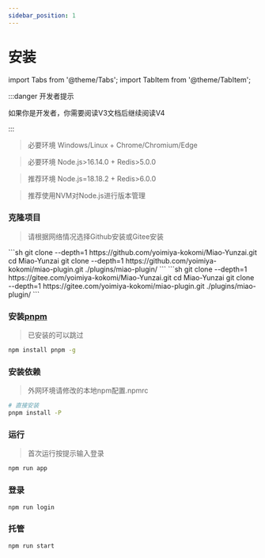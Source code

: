 ```yaml
---
sidebar_position: 1
---
```


# 安装

import Tabs from '@theme/Tabs';
import TabItem from '@theme/TabItem';


:::danger 开发者提示

如果你是开发者，你需要阅读V3文档后继续阅读V4

:::

> 必要环境 Windows/Linux + Chrome/Chromium/Edge

> 必要环境 Node.js>16.14.0 + Redis>5.0.0

> 推荐环境 Node.js=18.18.2 + Redis>6.0.0

> 推荐使用NVM对Node.js进行版本管理

### 克隆项目

> 请根据网络情况选择Github安装或Gitee安装

<Tabs>
  <TabItem value="apple" label="Github" default>
```sh
git clone --depth=1 https://github.com/yoimiya-kokomi/Miao-Yunzai.git
cd Miao-Yunzai 
git clone --depth=1 https://github.com/yoimiya-kokomi/miao-plugin.git ./plugins/miao-plugin/
```
  </TabItem>
  <TabItem value="orange" label="Gitee">
```sh
git clone --depth=1 https://gitee.com/yoimiya-kokomi/Miao-Yunzai.git
cd Miao-Yunzai 
git clone --depth=1 https://gitee.com/yoimiya-kokomi/miao-plugin.git ./plugins/miao-plugin/
```
  </TabItem>
</Tabs>

### 安装[pnpm](https://pnpm.io/zh/installation)

> 已安装的可以跳过

```sh
npm install pnpm -g
```

###  安装依赖

> 外网环境请修改的本地npm配置.npmrc

```sh
# 直接安装
pnpm install -P
```

### 运行

> 首次运行按提示输入登录

```sh
npm run app
```

### 登录

```sh
npm run login
```

### 托管

```sh
npm run start
```